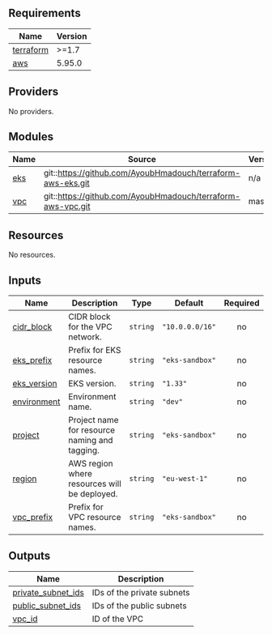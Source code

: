 <!-- BEGINNING OF PRE-COMMIT-TERRAFORM DOCS HOOK -->
## Requirements

| Name | Version |
|------|---------|
| <a name="requirement_terraform"></a> [terraform](#requirement\_terraform) | >=1.7 |
| <a name="requirement_aws"></a> [aws](#requirement\_aws) | 5.95.0 |

## Providers

No providers.

## Modules

| Name | Source | Version |
|------|--------|---------|
| <a name="module_eks"></a> [eks](#module\_eks) | git::https://github.com/AyoubHmadouch/terraform-aws-eks.git | n/a |
| <a name="module_vpc"></a> [vpc](#module\_vpc) | git::https://github.com/AyoubHmadouch/terraform-aws-vpc.git | master |

## Resources

No resources.

## Inputs

| Name | Description | Type | Default | Required |
|------|-------------|------|---------|:--------:|
| <a name="input_cidr_block"></a> [cidr\_block](#input\_cidr\_block) | CIDR block for the VPC network. | `string` | `"10.0.0.0/16"` | no |
| <a name="input_eks_prefix"></a> [eks\_prefix](#input\_eks\_prefix) | Prefix for EKS resource names. | `string` | `"eks-sandbox"` | no |
| <a name="input_eks_version"></a> [eks\_version](#input\_eks\_version) | EKS version. | `string` | `"1.33"` | no |
| <a name="input_environment"></a> [environment](#input\_environment) | Environment name. | `string` | `"dev"` | no |
| <a name="input_project"></a> [project](#input\_project) | Project name for resource naming and tagging. | `string` | `"eks-sandbox"` | no |
| <a name="input_region"></a> [region](#input\_region) | AWS region where resources will be deployed. | `string` | `"eu-west-1"` | no |
| <a name="input_vpc_prefix"></a> [vpc\_prefix](#input\_vpc\_prefix) | Prefix for VPC resource names. | `string` | `"eks-sandbox"` | no |

## Outputs

| Name | Description |
|------|-------------|
| <a name="output_private_subnet_ids"></a> [private\_subnet\_ids](#output\_private\_subnet\_ids) | IDs of the private subnets |
| <a name="output_public_subnet_ids"></a> [public\_subnet\_ids](#output\_public\_subnet\_ids) | IDs of the public subnets |
| <a name="output_vpc_id"></a> [vpc\_id](#output\_vpc\_id) | ID of the VPC |
<!-- END OF PRE-COMMIT-TERRAFORM DOCS HOOK -->
